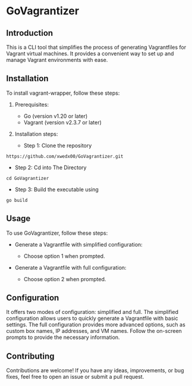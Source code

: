 # GoVagrantizer

## Introduction
This is a CLI tool that simplifies the process of generating Vagrantfiles for Vagrant virtual machines. It provides a convenient way to set up and manage Vagrant environments with ease.

## Installation
To install vagrant-wrapper, follow these steps:

1. Prerequisites:
   - Go (version v1.20 or later)
   - Vagrant (version v2.3.7 or later)

2. Installation steps:

   - Step 1: Clone the repository

```https://github.com/xwedx00/GoVagrantizer.git```
   
   - Step 2: Cd into The Directory

```cd GoVagrantizer```

   - Step 3: Build the executable using

```go build```


## Usage

To use GoVagrantizer, follow these steps:

- Generate a Vagrantfile with simplified configuration:

    - Choose option 1 when prompted.

- Generate a Vagrantfile with full configuration:

    - Choose option 2 when prompted.

## Configuration
It offers two modes of configuration: simplified and full. The simplified configuration allows users to quickly generate a Vagrantfile with basic settings. The full configuration provides more advanced options, such as custom box names, IP addresses, and VM names. Follow the on-screen prompts to provide the necessary information.

## Contributing
Contributions are welcome! If you have any ideas, improvements, or bug fixes, feel free to open an issue or submit a pull request.
